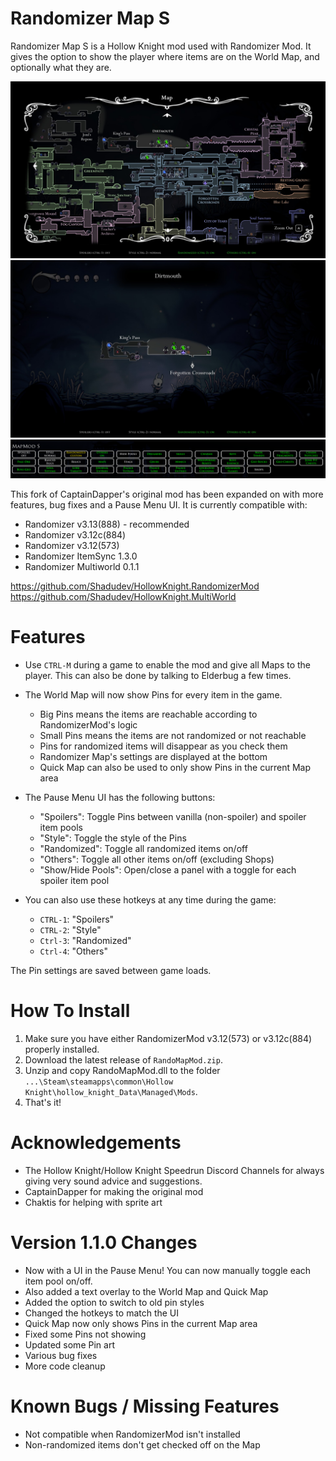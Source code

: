 # Randomizer Map S
Randomizer Map S is a Hollow Knight mod used with Randomizer Mod. It gives the option to show the player where items are on the World Map, and optionally what they are.

![Example Screenshot](./readmeAssets/worldmap.jpg)
![Example Screenshot](./readmeAssets/quickmap.jpg)
![Example Screenshot](./readmeAssets/GUI.PNG)

This fork of CaptainDapper's original mod has been expanded on with more features, bug fixes and a Pause Menu UI. It is currently compatible with:
- Randomizer v3.13(888) - recommended
- Randomizer v3.12c(884)
- Randomizer v3.12(573)
- Randomizer ItemSync 1.3.0
- Randomizer Multiworld 0.1.1

https://github.com/Shadudev/HollowKnight.RandomizerMod
https://github.com/Shadudev/HollowKnight.MultiWorld

# Features
- Use `CTRL-M` during a game to enable the mod and give all Maps to the player. This can also be done by talking to Elderbug a few times.

- The World Map will now show Pins for every item in the game.
    - Big Pins means the items are reachable according to RandomizerMod's logic
    - Small Pins means the items are not randomized or not reachable
    - Pins for randomized items will disappear as you check them
    - Randomizer Map's settings are displayed at the bottom
    - Quick Map can also be used to only show Pins in the current Map area

- The Pause Menu UI has the following buttons:
    - "Spoilers": Toggle Pins between vanilla (non-spoiler) and spoiler item pools
    - "Style": Toggle the style of the Pins
    - "Randomized": Toggle all randomized items on/off
    - "Others": Toggle all other items on/off (excluding Shops)
    - "Show/Hide Pools": Open/close a panel with a toggle for each spoiler item pool

- You can also use these hotkeys at any time during the game:
    - `CTRL-1`: "Spoilers"
    - `CTRL-2`: "Style"
    - `Ctrl-3`: "Randomized"
    - `Ctrl-4`: "Others"

The Pin settings are saved between game loads.

# How To Install
1. Make sure you have either RandomizerMod v3.12(573) or v3.12c(884) properly installed.
2. Download the latest release of `RandoMapMod.zip`.
3. Unzip and copy RandoMapMod.dll to the folder `...\Steam\steamapps\common\Hollow Knight\hollow_knight_Data\Managed\Mods`.
4. That's it!

# Acknowledgements
- The Hollow Knight/Hollow Knight Speedrun Discord Channels for always giving very sound advice and suggestions.
- CaptainDapper for making the original mod
- Chaktis for helping with sprite art

# Version 1.1.0 Changes
- Now with a UI in the Pause Menu! You can now manually toggle each item pool on/off.
- Also added a text overlay to the World Map and Quick Map
- Added the option to switch to old pin styles
- Changed the hotkeys to match the UI
- Quick Map now only shows Pins in the current Map area
- Fixed some Pins not showing
- Updated some Pin art
- Various bug fixes
- More code cleanup

# Known Bugs / Missing Features
- Not compatible when RandomizerMod isn't installed
- Non-randomized items don't get checked off on the Map
